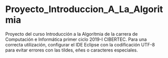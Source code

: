 # Proyecto_Introduccion_A_La_Algoritmia
Proyecto del curso Introducción a la Algorítmia de la carrera de Computación e Informática primer ciclo 2019-I CIBERTEC.
Para una correcta utilización, configurar el IDE Eclipse con la codificación UTF-8 para evitar errores con las tildes, eñes o caracteres especiales.
